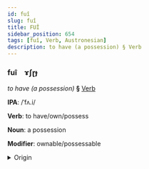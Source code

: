 ```yaml
---
id: fuî
slug: fuî
title: FUÎ
sidebar_position: 654
tags: [fuî, Verb, Austronesian]
description: to have (a possession) § Verb
---
```


### fuî&emsp;<span kind="abugida">ɤʃɽɟ</span>

*to have (a possession)* **§** [Verb](../../tags/Verb)

**IPA**: /ˈfʌ.i/

**Verb**: to have/own/possess

**Noun**: a possession

**Modifier**: ownable/possessable

<details>
    <summary>Origin</summary>
    Māori whai [fɐ.i]<br/>
    <em>Austronesian Language Family</em>
</details>